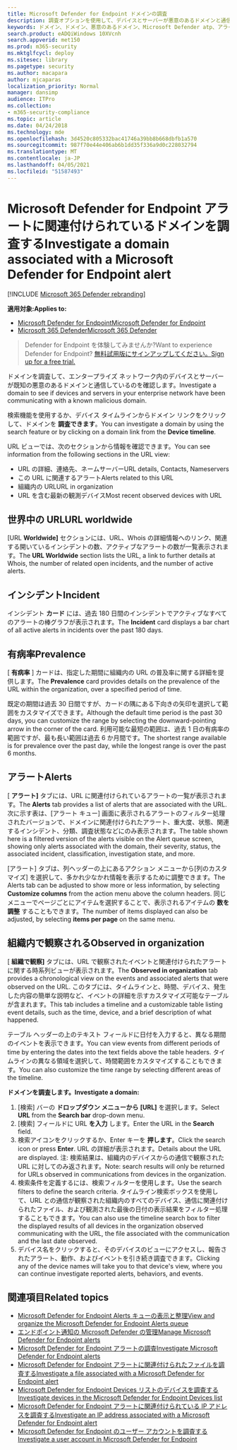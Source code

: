 ```yaml
---
title: Microsoft Defender for Endpoint ドメインの調査
description: 調査オプションを使用して、デバイスとサーバーが悪意のあるドメインと通信しているのを確認します。
keywords: ドメイン、ドメイン、悪意のあるドメイン、Microsoft Defender atp、アラート、URL を調査する
search.product: eADQiWindows 10XVcnh
search.appverid: met150
ms.prod: m365-security
ms.mktglfcycl: deploy
ms.sitesec: library
ms.pagetype: security
ms.author: macapara
author: mjcaparas
localization_priority: Normal
manager: dansimp
audience: ITPro
ms.collection:
- m365-security-compliance
ms.topic: article
ms.date: 04/24/2018
ms.technology: mde
ms.openlocfilehash: 3d4520c805332bac41746a39bb8b668dbfb1a570
ms.sourcegitcommit: 987f70e44e406ab6b1dd35f336a9d0c228032794
ms.translationtype: MT
ms.contentlocale: ja-JP
ms.lasthandoff: 04/05/2021
ms.locfileid: "51587493"
---
```

# <a name="investigate-a-domain-associated-with-a-microsoft-defender-for-endpoint-alert"></a><span data-ttu-id="0a174-104">Microsoft Defender for Endpoint アラートに関連付けられているドメインを調査する</span><span class="sxs-lookup"><span data-stu-id="0a174-104">Investigate a domain associated with a Microsoft Defender for Endpoint alert</span></span>

[!INCLUDE [Microsoft 365 Defender rebranding](../../includes/microsoft-defender.md)]


<span data-ttu-id="0a174-105">**適用対象:**</span><span class="sxs-lookup"><span data-stu-id="0a174-105">**Applies to:**</span></span>
- [<span data-ttu-id="0a174-106">Microsoft Defender for Endpoint</span><span class="sxs-lookup"><span data-stu-id="0a174-106">Microsoft Defender for Endpoint</span></span>](https://go.microsoft.com/fwlink/p/?linkid=2154037)
- [<span data-ttu-id="0a174-107">Microsoft 365 Defender</span><span class="sxs-lookup"><span data-stu-id="0a174-107">Microsoft 365 Defender</span></span>](https://go.microsoft.com/fwlink/?linkid=2118804)

><span data-ttu-id="0a174-108">Defender for Endpoint を体験してみませんか?</span><span class="sxs-lookup"><span data-stu-id="0a174-108">Want to experience Defender for Endpoint?</span></span> [<span data-ttu-id="0a174-109">無料試用版にサインアップしてください。</span><span class="sxs-lookup"><span data-stu-id="0a174-109">Sign up for a free trial.</span></span>](https://www.microsoft.com/microsoft-365/windows/microsoft-defender-atp?ocid=docs-wdatp-investigatedomain-abovefoldlink) 

<span data-ttu-id="0a174-110">ドメインを調査して、エンタープライズ ネットワーク内のデバイスとサーバーが既知の悪意のあるドメインと通信しているのを確認します。</span><span class="sxs-lookup"><span data-stu-id="0a174-110">Investigate a domain to see if devices and servers in your enterprise network have been communicating with a known malicious domain.</span></span>

<span data-ttu-id="0a174-111">検索機能を使用するか、デバイス タイムラインからドメイン リンクをクリックして、ドメインを **調査できます**。</span><span class="sxs-lookup"><span data-stu-id="0a174-111">You can investigate a domain by using the search feature or by clicking on a domain link from the **Device timeline**.</span></span>

<span data-ttu-id="0a174-112">URL ビューでは、次のセクションから情報を確認できます。</span><span class="sxs-lookup"><span data-stu-id="0a174-112">You can see information from the following sections in the URL view:</span></span>

- <span data-ttu-id="0a174-113">URL の詳細、連絡先、ネームサーバー</span><span class="sxs-lookup"><span data-stu-id="0a174-113">URL details, Contacts, Nameservers</span></span>
- <span data-ttu-id="0a174-114">この URL に関連するアラート</span><span class="sxs-lookup"><span data-stu-id="0a174-114">Alerts related to this URL</span></span> 
- <span data-ttu-id="0a174-115">組織内の URL</span><span class="sxs-lookup"><span data-stu-id="0a174-115">URL in organization</span></span>
- <span data-ttu-id="0a174-116">URL を含む最新の観測デバイス</span><span class="sxs-lookup"><span data-stu-id="0a174-116">Most recent observed devices with URL</span></span>

## <a name="url-worldwide"></a><span data-ttu-id="0a174-117">世界中の URL</span><span class="sxs-lookup"><span data-stu-id="0a174-117">URL worldwide</span></span>

<span data-ttu-id="0a174-118">[URL **Worldwide]** セクションには、URL、Whois の詳細情報へのリンク、関連する開いているインシデントの数、アクティブなアラートの数が一覧表示されます。</span><span class="sxs-lookup"><span data-stu-id="0a174-118">The **URL Worldwide** section lists the URL, a link to further details at Whois, the number of related open incidents, and the number of active alerts.</span></span>

## <a name="incident"></a><span data-ttu-id="0a174-119">インシデント</span><span class="sxs-lookup"><span data-stu-id="0a174-119">Incident</span></span>

<span data-ttu-id="0a174-120">インシデント **カード** には、過去 180 日間のインシデントでアクティブなすべてのアラートの棒グラフが表示されます。</span><span class="sxs-lookup"><span data-stu-id="0a174-120">The **Incident** card displays a bar chart of all active alerts in incidents over the past 180 days.</span></span>

## <a name="prevalence"></a><span data-ttu-id="0a174-121">有病率</span><span class="sxs-lookup"><span data-stu-id="0a174-121">Prevalence</span></span>

<span data-ttu-id="0a174-122">[ **有病率** ] カードは、指定した期間に組織内の URL の普及率に関する詳細を提供します。</span><span class="sxs-lookup"><span data-stu-id="0a174-122">The **Prevalence** card provides details on the prevalence of the URL within the organization, over a specified period of time.</span></span>

<span data-ttu-id="0a174-123">既定の期間は過去 30 日間ですが、カードの隅にある下向きの矢印を選択して範囲をカスタマイズできます。</span><span class="sxs-lookup"><span data-stu-id="0a174-123">Although the default time period is the past 30 days, you can customize the range by selecting the downward-pointing arrow in the corner of the card.</span></span> <span data-ttu-id="0a174-124">利用可能な最短の範囲は、過去 1 日の有病率の範囲ですが、最も長い範囲は過去 6 か月間です。</span><span class="sxs-lookup"><span data-stu-id="0a174-124">The shortest range available is for prevalence over the past day, while the longest range is over the past 6 months.</span></span>

## <a name="alerts"></a><span data-ttu-id="0a174-125">アラート</span><span class="sxs-lookup"><span data-stu-id="0a174-125">Alerts</span></span>

<span data-ttu-id="0a174-126">[ **アラート]** タブには、URL に関連付けられているアラートの一覧が表示されます。</span><span class="sxs-lookup"><span data-stu-id="0a174-126">The **Alerts** tab provides a list of alerts that are associated with the URL.</span></span> <span data-ttu-id="0a174-127">次に示す表は、[アラート キュー] 画面に表示されるアラートのフィルター処理されたバージョンで、ドメインに関連付けられたアラート、重大度、状態、関連するインシデント、分類、調査状態などにのみ表示されます。</span><span class="sxs-lookup"><span data-stu-id="0a174-127">The table shown here is a filtered version of the alerts visible on the Alert queue screen, showing only alerts associated with the domain, their severity, status, the associated incident, classification, investigation state, and more.</span></span>

<span data-ttu-id="0a174-128">[アラート] タブは、列ヘッダーの上にあるアクション メニューから[列のカスタマイズ] を選択して、多かれ少なかれ情報を表示するために調整できます。</span><span class="sxs-lookup"><span data-stu-id="0a174-128">The Alerts tab can be adjusted to show more or less information, by selecting **Customize columns** from the action menu above the column headers.</span></span> <span data-ttu-id="0a174-129">同じメニューでページごとにアイテムを選択することで、表示されるアイテムの **数を調整** することもできます。</span><span class="sxs-lookup"><span data-stu-id="0a174-129">The number of items displayed can also be adjusted, by selecting **items per page** on the same menu.</span></span>

## <a name="observed-in-organization"></a><span data-ttu-id="0a174-130">組織内で観察される</span><span class="sxs-lookup"><span data-stu-id="0a174-130">Observed in organization</span></span>

<span data-ttu-id="0a174-131">[ **組織で観察]** タブには、URL で観察されたイベントと関連付けられたアラートに関する時系列ビューが表示されます。</span><span class="sxs-lookup"><span data-stu-id="0a174-131">The **Observed in organization** tab provides a chronological view on the events and associated alerts that were observed on the URL.</span></span> <span data-ttu-id="0a174-132">このタブには、タイムラインと、時間、デバイス、発生した内容の簡単な説明など、イベントの詳細を示すカスタマイズ可能なテーブルが含まれます。</span><span class="sxs-lookup"><span data-stu-id="0a174-132">This tab includes a timeline and a customizable table listing event details, such as the time, device, and a brief description of what happened.</span></span> 

<span data-ttu-id="0a174-133">テーブル ヘッダーの上のテキスト フィールドに日付を入力すると、異なる期間のイベントを表示できます。</span><span class="sxs-lookup"><span data-stu-id="0a174-133">You can view events from different periods of time by entering the dates into the text fields above the table headers.</span></span> <span data-ttu-id="0a174-134">タイムラインの異なる領域を選択して、時間範囲をカスタマイズすることもできます。</span><span class="sxs-lookup"><span data-stu-id="0a174-134">You can also customize the time range by selecting different areas of the timeline.</span></span>

<span data-ttu-id="0a174-135">**ドメインを調査します。**</span><span class="sxs-lookup"><span data-stu-id="0a174-135">**Investigate a domain:**</span></span>

1. <span data-ttu-id="0a174-136">[検索] バーの **ドロップダウン メニューから** **[URL]** を選択します。</span><span class="sxs-lookup"><span data-stu-id="0a174-136">Select **URL** from the **Search bar** drop-down menu.</span></span>
2. <span data-ttu-id="0a174-137">[検索] フィールドに URL **を入力** します。</span><span class="sxs-lookup"><span data-stu-id="0a174-137">Enter the URL in the **Search** field.</span></span>
3. <span data-ttu-id="0a174-138">検索アイコンをクリックするか、Enter キーを **押します**。</span><span class="sxs-lookup"><span data-stu-id="0a174-138">Click the search icon   or press **Enter**.</span></span> <span data-ttu-id="0a174-139">URL の詳細が表示されます。</span><span class="sxs-lookup"><span data-stu-id="0a174-139">Details about the URL are displayed.</span></span> <span data-ttu-id="0a174-140">注: 検索結果は、組織内のデバイスからの通信で観察された URL に対してのみ返されます。</span><span class="sxs-lookup"><span data-stu-id="0a174-140">Note: search results will only be returned for URLs observed in communications from devices in the organization.</span></span>
4. <span data-ttu-id="0a174-141">検索条件を定義するには、検索フィルターを使用します。</span><span class="sxs-lookup"><span data-stu-id="0a174-141">Use the search filters to define the search criteria.</span></span> <span data-ttu-id="0a174-142">タイムライン検索ボックスを使用して、URL との通信が観察された組織内のすべてのデバイス、通信に関連付けられたファイル、および観測された最後の日付の表示結果をフィルター処理することもできます。</span><span class="sxs-lookup"><span data-stu-id="0a174-142">You can also use the timeline search box to filter the displayed results of all devices in the organization observed communicating with the URL, the file associated with the communication and the last date observed.</span></span>
5. <span data-ttu-id="0a174-143">デバイス名をクリックすると、そのデバイスのビューにアクセスし、報告されたアラート、動作、およびイベントを引き続き調査できます。</span><span class="sxs-lookup"><span data-stu-id="0a174-143">Clicking any of the device names will take you to that device's view, where you can continue investigate reported alerts, behaviors, and events.</span></span>

## <a name="related-topics"></a><span data-ttu-id="0a174-144">関連項目</span><span class="sxs-lookup"><span data-stu-id="0a174-144">Related topics</span></span>
- [<span data-ttu-id="0a174-145">Microsoft Defender for Endpoint Alerts キューの表示と整理</span><span class="sxs-lookup"><span data-stu-id="0a174-145">View and organize the Microsoft Defender for Endpoint Alerts queue</span></span>](alerts-queue.md)
- [<span data-ttu-id="0a174-146">エンドポイント通知の Microsoft Defender の管理</span><span class="sxs-lookup"><span data-stu-id="0a174-146">Manage Microsoft Defender for Endpoint alerts</span></span>](manage-alerts.md)
- [<span data-ttu-id="0a174-147">Microsoft Defender for Endpoint アラートの調査</span><span class="sxs-lookup"><span data-stu-id="0a174-147">Investigate Microsoft Defender for Endpoint alerts</span></span>](investigate-alerts.md)
- [<span data-ttu-id="0a174-148">Microsoft Defender for Endpoint アラートに関連付けられたファイルを調査する</span><span class="sxs-lookup"><span data-stu-id="0a174-148">Investigate a file associated with a Microsoft Defender for Endpoint alert</span></span>](investigate-files.md)
- [<span data-ttu-id="0a174-149">Microsoft Defender for Endpoint Devices リストのデバイスを調査する</span><span class="sxs-lookup"><span data-stu-id="0a174-149">Investigate devices in the Microsoft Defender for Endpoint Devices list</span></span>](investigate-machines.md)
- [<span data-ttu-id="0a174-150">Microsoft Defender for Endpoint アラートに関連付けられている IP アドレスを調査する</span><span class="sxs-lookup"><span data-stu-id="0a174-150">Investigate an IP address associated with a Microsoft Defender for Endpoint alert</span></span>](investigate-ip.md)
- [<span data-ttu-id="0a174-151">Microsoft Defender for Endpoint のユーザー アカウントを調査する</span><span class="sxs-lookup"><span data-stu-id="0a174-151">Investigate a user account in Microsoft Defender for Endpoint</span></span>](investigate-user.md)
